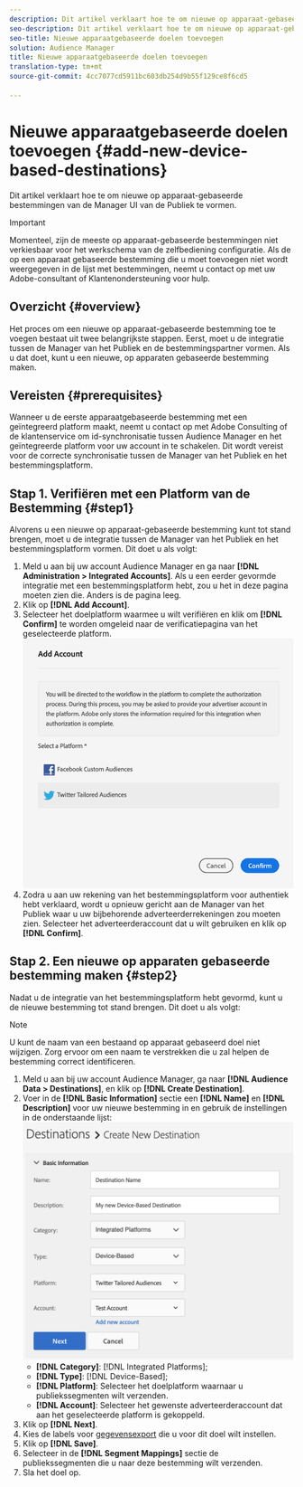 ```yaml
---
description: Dit artikel verklaart hoe te om nieuwe op apparaat-gebaseerde bestemmingen van de Manager UI van de Publiek te vormen.
seo-description: Dit artikel verklaart hoe te om nieuwe op apparaat-gebaseerde bestemmingen van de Manager UI van de Publiek te vormen.
seo-title: Nieuwe apparaatgebaseerde doelen toevoegen
solution: Audience Manager
title: Nieuwe apparaatgebaseerde doelen toevoegen
translation-type: tm+mt
source-git-commit: 4cc7077cd5911bc603db254d9b55f129ce8f6cd5

---
```



# Nieuwe apparaatgebaseerde doelen toevoegen {#add-new-device-based-destinations}

Dit artikel verklaart hoe te om nieuwe op apparaat-gebaseerde bestemmingen van de Manager UI van de Publiek te vormen.

>[!IMPORTANT]
>
>Momenteel, zijn de meeste op apparaat-gebaseerde bestemmingen niet verkiesbaar voor het werkschema van de zelfbediening configuratie. Als de op een apparaat gebaseerde bestemming die u moet toevoegen niet wordt weergegeven in de lijst met bestemmingen, neemt u contact op met uw Adobe-consultant of Klantenondersteuning voor hulp.

## Overzicht {#overview}

Het proces om een nieuwe op apparaat-gebaseerde bestemming toe te voegen bestaat uit twee belangrijkste stappen. Eerst, moet u de integratie tussen de Manager van het Publiek en de bestemmingspartner vormen. Als u dat doet, kunt u een nieuwe, op apparaten gebaseerde bestemming maken.

## Vereisten {#prerequisites}

Wanneer u de eerste apparaatgebaseerde bestemming met een geïntegreerd platform maakt, neemt u contact op met Adobe Consulting of de klantenservice om id-synchronisatie tussen Audience Manager en het geïntegreerde platform voor uw account in te schakelen. Dit wordt vereist voor de correcte synchronisatie tussen de Manager van het Publiek en het bestemmingsplatform.



## Stap 1. Verifiëren met een Platform van de Bestemming {#step1}

Alvorens u een nieuwe op apparaat-gebaseerde bestemming kunt tot stand brengen, moet u de integratie tussen de Manager van het Publiek en het bestemmingsplatform vormen. Dit doet u als volgt:

1. Meld u aan bij uw account Audience Manager en ga naar **[!DNL Administration > Integrated Accounts]**. Als u een eerder gevormde integratie met een bestemmingsplatform hebt, zou u het in deze pagina moeten zien die. Anders is de pagina leeg.
1. Klik op **[!DNL Add Account]**.
1. Selecteer het doelplatform waarmee u wilt verifiëren en klik om **[!DNL Confirm]** te worden omgeleid naar de verificatiepagina van het geselecteerde platform. ![geïntegreerde platforms](assets/dbd-integrated-platforms.png)
1. Zodra u aan uw rekening van het bestemmingsplatform voor authentiek hebt verklaard, wordt u opnieuw gericht aan de Manager van het Publiek waar u uw bijbehorende adverteerderrekeningen zou moeten zien. Selecteer het adverteerderaccount dat u wilt gebruiken en klik op **[!DNL Confirm]**.

## Stap 2. Een nieuwe op apparaten gebaseerde bestemming maken {#step2}

Nadat u de integratie van het bestemmingsplatform hebt gevormd, kunt u de nieuwe bestemming tot stand brengen. Dit doet u als volgt:

>[!NOTE]
>
>U kunt de naam van een bestaand op apparaat gebaseerd doel niet wijzigen. Zorg ervoor om een naam te verstrekken die u zal helpen de bestemming correct identificeren.

1. Meld u aan bij uw account Audience Manager, ga naar **[!DNL Audience Data > Destinations]**, en klik op **[!DNL Create Destination]**.
1. Voer in de **[!DNL Basic Information]** sectie een **[!DNL Name]** en **[!DNL Description]** voor uw nieuwe bestemming in en gebruik de instellingen in de onderstaande lijst: ![instellen](assets/dbd-new-basic.png)
   * **[!DNL Category]**: [!DNL Integrated Platforms];
   * **[!DNL Type]**: [!DNL Device-Based];
   * **[!DNL Platform]**: Selecteer het doelplatform waarnaar u publiekssegmenten wilt verzenden.
   * **[!DNL Account]**: Selecteer het gewenste adverteerderaccount dat aan het geselecteerde platform is gekoppeld.
1. Klik op **[!DNL Next]**.
1. Kies de labels voor [gegevensexport](/help/using/features/data-export-controls.md#controls-labels) die u voor dit doel wilt instellen.
1. Klik op **[!DNL Save]**.
1. Selecteer in de **[!DNL Segment Mappings]** sectie de publiekssegmenten die u naar deze bestemming wilt verzenden.
1. Sla het doel op.
